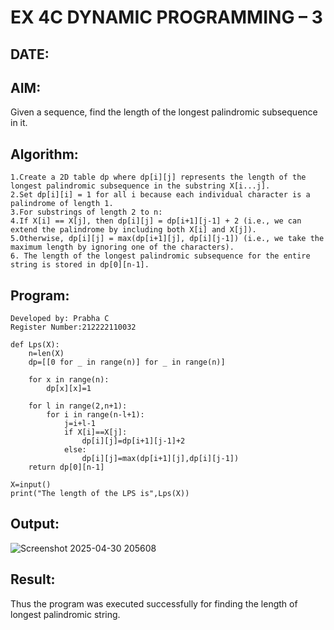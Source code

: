# EX 4C DYNAMIC PROGRAMMING – 3
## DATE:
## AIM:
Given a sequence, find the length of the longest palindromic subsequence in it.

## Algorithm:
```
1.Create a 2D table dp where dp[i][j] represents the length of the longest palindromic subsequence in the substring X[i...j].
2.Set dp[i][i] = 1 for all i because each individual character is a palindrome of length 1.
3.For substrings of length 2 to n:
4.If X[i] == X[j], then dp[i][j] = dp[i+1][j-1] + 2 (i.e., we can extend the palindrome by including both X[i] and X[j]).
5.Otherwise, dp[i][j] = max(dp[i+1][j], dp[i][j-1]) (i.e., we take the maximum length by ignoring one of the characters).
6. The length of the longest palindromic subsequence for the entire string is stored in dp[0][n-1].
```

## Program:
```
Developed by: Prabha C
Register Number:212222110032

def Lps(X):
    n=len(X)
    dp=[[0 for _ in range(n)] for _ in range(n)]
    
    for x in range(n):
        dp[x][x]=1
        
    for l in range(2,n+1):
        for i in range(n-l+1):
            j=i+l-1
            if X[i]==X[j]:
                dp[i][j]=dp[i+1][j-1]+2
            else:
                dp[i][j]=max(dp[i+1][j],dp[i][j-1])
    return dp[0][n-1]
    
X=input()
print("The length of the LPS is",Lps(X))
```

## Output:
![Screenshot 2025-04-30 205608](https://github.com/user-attachments/assets/eaa89930-6956-456e-a912-724cef55adf5)

## Result:
Thus the program was executed successfully for finding the length of longest palindromic string.
